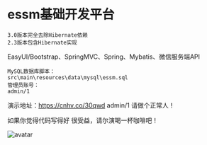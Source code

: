 # essm基础开发平台
    
    3.0版本完全去除Hibernate依赖
    2.3版本包含Hibernate实现

EasyUI/Bootstrap、SpringMVC、Spring、Mybatis、微信服务端API

    MySQL数据库脚本：
    src\main\resources\data\mysql\essm.sql 
    管理员账号：
    admin/1
    
   
演示地址：https://cnhv.co/30qwd admin/1
请做个正常人！

如果你觉得代码写得好 很受益，请尔演喝一杯咖啡吧！

![avatar](https://github.com/eryanwcp/essm/blob/master/doc/pay.jpg?raw=true)

